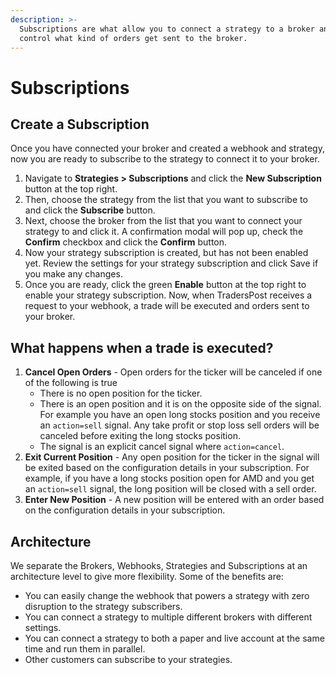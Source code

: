 ```yaml
---
description: >-
  Subscriptions are what allow you to connect a strategy to a broker and to
  control what kind of orders get sent to the broker.
---
```


# Subscriptions

## Create a Subscription

Once you have connected your broker and created a webhook and strategy, now you are ready to subscribe to the strategy to connect it to your broker.

1. Navigate to **Strategies > Subscriptions** and click the **New Subscription** button at the top right.
2. Then, choose the strategy from the list that you want to subscribe to and click the **Subscribe** button.
3. Next, choose the broker from the list that you want to connect your strategy to and click it. A confirmation modal will pop up, check the **Confirm** checkbox and click the **Confirm** button.
4. Now your strategy subscription is created, but has not been enabled yet. Review the settings for your strategy subscription and click Save if you make any changes.
5. Once you are ready, click the green **Enable** button at the top right to enable your strategy subscription. Now, when TradersPost receives a request to your webhook, a trade will be executed and orders sent to your broker.

## What happens when  a trade is executed?

1. **Cancel Open Orders** - Open orders for the ticker will be canceled if one of the following is true
   * There is no open position for the ticker.
   * There is an open position and it is on the opposite side of the signal. For example you have an open long stocks position and you receive an `action=sell` signal. Any take profit or stop loss sell orders will be canceled before exiting the long stocks position.
   * The signal is an explicit cancel signal where `action=cancel`.
2. **Exit Current Position** - Any open position for the ticker in the signal will be exited based on the configuration details in your subscription. For example, if you have a long stocks position open for AMD and you get an `action=sell` signal, the long position will be closed with a sell order.
3. **Enter New Position** - A new position will be entered with an order based on the configuration details in your subscription.

## Architecture

We separate the Brokers, Webhooks, Strategies and Subscriptions at an architecture level to give more flexibility. Some of the benefits are:

* You can easily change the webhook that powers a strategy with zero disruption to the strategy subscribers.
* You can connect a strategy to multiple different brokers with different settings.
* You can connect a strategy to both a paper and live account at the same time and run them in parallel.
* Other customers can subscribe to your strategies.
